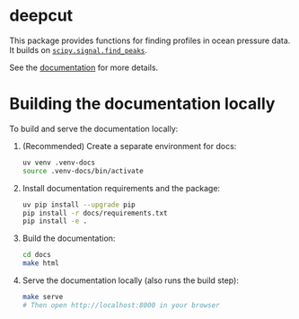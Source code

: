 # deepcut

This package provides functions for finding profiles in ocean pressure data. It builds on [`scipy.signal.find_peaks`](https://docs.scipy.org/doc/scipy/reference/generated/scipy.signal.find_peaks.html).

See the [documentation](https://oceancascades.github.io/deepcut/) for more details.

# Building the documentation locally

To build and serve the documentation locally:

1. (Recommended) Create a separate environment for docs:
	```sh
	uv venv .venv-docs
	source .venv-docs/bin/activate
	```

2. Install documentation requirements and the package:
	```sh
    uv pip install --upgrade pip
	pip install -r docs/requirements.txt
	pip install -e .
	```

3. Build the documentation:
	```sh
	cd docs
	make html
	```

4. Serve the documentation locally (also runs the build step):
	```sh
	make serve
	# Then open http://localhost:8000 in your browser
	```
